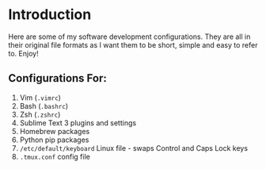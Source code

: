 Introduction
========================================================
Here are some of my software development configurations.
They are all in their original file formats as I want them to be short, simple and easy to refer to. Enjoy!

Configurations For:
-------------------
1. Vim (`.vimrc`)
2. Bash (`.bashrc`)
3. Zsh (`.zshrc`)
4. Sublime Text 3 plugins and settings
5. Homebrew packages
6. Python pip packages
7. `/etc/default/keyboard` Linux file - swaps Control and Caps Lock keys
8. `.tmux.conf` config file
